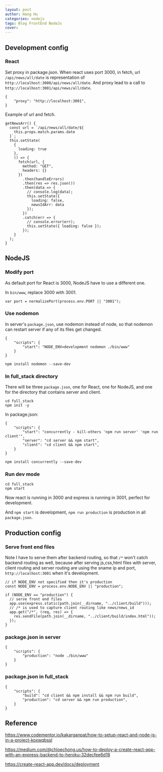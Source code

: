 ```yaml
---
layout: post
author: Hang Hu
categories: nodejs
tags: Blog FrontEnd NodeJs 
cover: 
---
```

## Development config

### React

Set proxy in package.json. When react uses port 3000, in fetch, url `/api/news/all/date` is representation of `http://localhost:3000/api/news/all/date`. And proxy lead to a call to `http://localhost:3001/api/news/all/date`.

```
{
    "proxy": "http://localhost:3001",
}
```


Example of url and fetch.


```
getNewsArr() {
  const url = `/api/news/all/date/${
    this.props.match.params.date
  }`;
  this.setState(
    {
      loading: true
    },
    () => {
      fetch(url, {
        method: "GET",
        headers: {}
      })
        .then(handleErrors)
        .then(res => res.json())
        .then(data => {
          // console.log(data);
          this.setState({
            loading: false,
            newsIdArr: data
          });
        })
        .catch(err => {
          // console.error(err);
          this.setState({ loading: false });
        });
    }
  );
}
```


## NodeJS


### Modify port


As default port for React is 3000, NodeJS have to use a different one.


In `bin/www`, replace 3000 with 3001.


```
var port = normalizePort(process.env.PORT || "3001");
```


### Use nodemon


In server's `package.json`, use nodemon instead of node, so that nodemon can restart server if any of its files get changed.


```
{
    "scripts": {
        "start": "NODE_ENV=development nodemon ./bin/www"
    }
}
```


```
npm install nodemon --save-dev
```


### In full_stack directory


There will be three `package.json`, one for React, one for NodeJS, and one for the directory that contains server and client.


```
cd full_stack
npm init -y
```


In package.json:


```
{
    "scripts": {
        "start": "concurrently - kill-others 'npm run server' 'npm run client'",
        "server": "cd server && npm start",
        "client": "cd client && npm start",
    }
}
```



```
npm install concurrently --save-dev
```


### Run dev mode


```
cd full_stack
npm start
```


Now react is running in 3000 and express is running in 3001, perfect for development.


And `npm start` is development, `npm run production` is production in all `package.json`.


## Production config


### Serve front end files


Note I have to serve them after backend routing, so that `/*` won't catch backend routing as well, because after serving js,css,html files with server, client routing and server routing are using the sname ip and port, `http://localhost:3001` when it's development.


```
// if NODE_ENV not specified then it's production
const NODE_ENV = process.env.NODE_ENV || "production";

if (NODE_ENV == "production") {
  // serve front end files
  app.use(express.static(path.join(__dirname, "../client/build")));
  // /* is used to capture client routing like news/news_id
  app.get("/*", (req, res) => {
    res.sendFile(path.join(__dirname, "../client/build/index.html"));
  });
}
```


### package.json in server


```
{
    "scripts": {
        "production": "node ./bin/www"
    }
}
```


### package.json in full_stack


```
{
    "scripts": {
        "build": "cd client && npm install && npm run build",
        "production": "cd server && npm run production",
    }
}
```



## Reference


https://www.codementor.io/kakarganpat/how-to-setup-react-and-node-js-in-a-project-koxwqbssl



https://medium.com/@chloechong.us/how-to-deploy-a-create-react-app-with-an-express-backend-to-heroku-32decfee6d18


https://create-react-app.dev/docs/deployment
